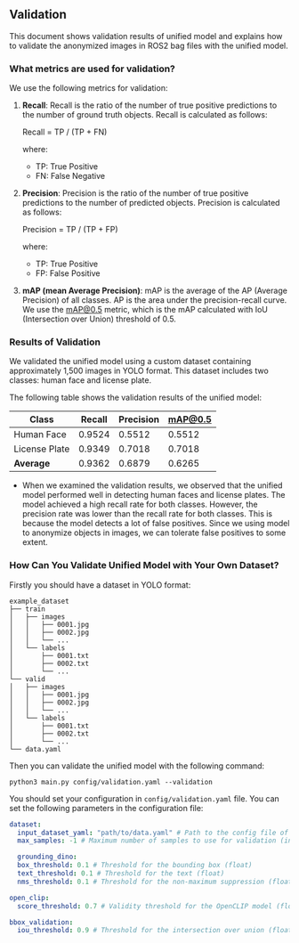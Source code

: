 ## Validation

This document shows validation results of unified model and explains how to validate the anonymized images in ROS2 bag files with the unified model.

### What metrics are used for validation?

We use the following metrics for validation:

1. **Recall**: Recall is the ratio of the number of true positive predictions to the number of ground truth objects. Recall is calculated as follows:

    Recall = TP / (TP + FN)

    where:
    - TP: True Positive
    - FN: False Negative

2. **Precision**: Precision is the ratio of the number of true positive predictions to the number of predicted objects. Precision is calculated as follows:
   
    Precision = TP / (TP + FP)

    where:
    - TP: True Positive
    - FP: False Positive

3. **mAP (mean Average Precision)**: mAP is the average of the AP (Average Precision) of all classes. AP is the area under the precision-recall curve. We use the mAP@0.5 metric, which is the mAP calculated with IoU (Intersection over Union) threshold of 0.5.

### Results of Validation

We validated the unified model using a custom dataset containing approximately 1,500 images in YOLO format. This dataset includes two classes: human face and license plate.

The following table shows the validation results of the unified model:

| Class        | Recall | Precision | mAP@0.5 |
|--------------|--------|-----------|---------|
| Human Face   | 0.9524 | 0.5512    | 0.5512  |
| License Plate| 0.9349 | 0.7018    | 0.7018  |
| **Average**  | 0.9362 | 0.6879    | 0.6265  |

- When we examined the validation results, we observed that the unified model performed well in detecting human faces and license plates. The model achieved a high recall rate for both classes. However, the precision rate was lower than the recall rate for both classes. This is because the model detects a lot of false positives. Since we using model to anonymize objects in images, we can tolerate false positives to some extent.

### How Can You Validate Unified Model with Your Own Dataset?

Firstly you should have a dataset in YOLO format:

``` shell
example_dataset
├── train
│   ├── images
│   │   ├── 0001.jpg
│   │   ├── 0002.jpg
│   │   └── ...
│   └── labels
│       ├── 0001.txt
│       ├── 0002.txt
│       └── ...
└── valid
│   ├── images
│   │   ├── 0001.jpg
│   │   ├── 0002.jpg
│   │   └── ...
│   └── labels
│       ├── 0001.txt
│       ├── 0002.txt
│       └── ...
└── data.yaml
```

Then you can validate the unified model with the following command:

``` shell
python3 main.py config/validation.yaml --validation
```

You should set your configuration in `config/validation.yaml` file. You can set the following parameters in the configuration file:

```yaml
dataset:
  input_dataset_yaml: "path/to/data.yaml" # Path to the config file of the dataset, which is created in the previous step
  max_samples: -1 # Maximum number of samples to use for validation (int), if -1, all samples will be used

  grounding_dino:
  box_threshold: 0.1 # Threshold for the bounding box (float)
  text_threshold: 0.1 # Threshold for the text (float)
  nms_threshold: 0.1 # Threshold for the non-maximum suppression (float)

open_clip:
  score_threshold: 0.7 # Validity threshold for the OpenCLIP model (float

bbox_validation:
  iou_threshold: 0.9 # Threshold for the intersection over union (float), if the intersection over union is greater than this threshold, the object will be selected as inside the validation prompt
```